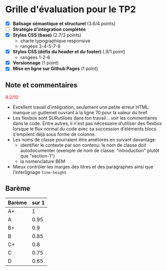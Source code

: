 # Grille d'évaluation pour le TP2
- [X] __Balisage sémantique et structurel__ (3.6/4 points)
- [ ] __Stratégie d’intégration complétée__
- [X] __Styles CSS (base)__ (2.7/3 points)
    - charte typographique responsive
    - rangées 3-4-5-7-8
- [X] __Styles CSS (défis du header et du footer)__ (.9/1 point)
    - rangées 1-2-6
- [X] __Versionnage__ (1 point)
- [X] __Mise en ligne sur Github Pages__ (1 point)

## Note et commentaires
<span style='color:red'> 9.2/10 </span>  

- Excellent travail d'intégration, seulement une petite erreur HTML: manque un guillemet ouvrant à la ligne 70 pour la valeur du href.
- Les flexbox sont SURutilisés dans ton travail... voir les commentaires dans le code.
Entre autres, il n'est pas nécessaire d'utiliser des flexbox lorsque le flux normal du code avec sa succession d'éléments blocs s'empilent déjà sous forme de colonne.
- Les noms de classe pourraient être améliorés en suivant davantage:  
  - identifier le contexte par son contenu: le nom de classe doit autodocumenter (exemple de nom de classe: "introduction" plutôt que "section-1")
  - la nomenclature BEM
- Mieux contrôler les marges des titres et des paragraphes ainsi que l'interlignage `line-height`

## Barème
| Barème | sur 1 |
|--------|-------|
| A+     | 1     |
| A      | 0.95  |
| B+     | 0.9   |
| B      | 0.85  |
| C+     | 0.8   |
| C      | 0.75  |
| D      | 0.65  |
